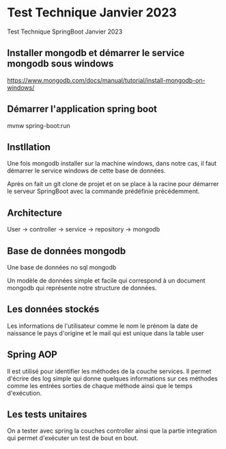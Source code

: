 # Test Technique Janvier 2023
Test Technique SpringBoot Janvier 2023


## Installer mongodb et démarrer le service mongodb sous windows

https://www.mongodb.com/docs/manual/tutorial/install-mongodb-on-windows/

## Démarrer l'application spring boot

mvnw spring-boot:run

## Instllation

Une fois mongodb installer sur la machine windows, dans notre cas, il faut démarrer le service windows de cette base de données. 

Après on fait un git clone de projet et on se place à la racine pour démarrer le serveur SpringBoot avec la commande prédéfinie précédemment.

## Architecture 

User -> controller -> service -> repository -> mongodb

## Base de données mongodb

Une base de données no sql mongodb

Un modèle de données simple et facile qui correspond à un document mongodb qui représente notre structure de données.

## Les données stockés 

Les informations de l'utilisateur comme le nom le prénom la date de naissance le pays d'origine et le mail qui est unique dans la table user

## Spring AOP

Il est utilisé pour identifier les méthodes de la couche services. Il permet d'écrire des log simple qui donne quelques informations sur ces méthodes comme les entrées sorties de chaque méthode ainsi que le temps d'exécution.

## Les tests unitaires

On a tester avec spring la couches controller ainsi que la partie integration qui permet d'exécuter un test de bout en bout.
